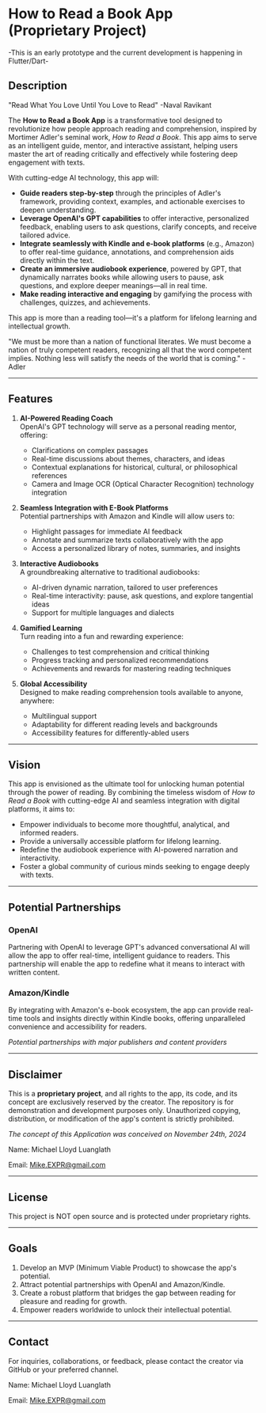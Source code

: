 # How to Read a Book App (Proprietary Project)

-This is an early prototype and the current development is happening in Flutter/Dart-

## Description

"Read What You Love Until You Love to Read" -Naval Ravikant

The **How to Read a Book App** is a transformative tool designed to revolutionize how people approach reading and comprehension, inspired by Mortimer Adler's seminal work, *How to Read a Book*. This app aims to serve as an intelligent guide, mentor, and interactive assistant, helping users master the art of reading critically and effectively while fostering deep engagement with texts.

With cutting-edge AI technology, this app will:

- **Guide readers step-by-step** through the principles of Adler's framework, providing context, examples, and actionable exercises to deepen understanding.
- **Leverage OpenAI's GPT capabilities** to offer interactive, personalized feedback, enabling users to ask questions, clarify concepts, and receive tailored advice.
- **Integrate seamlessly with Kindle and e-book platforms** (e.g., Amazon) to offer real-time guidance, annotations, and comprehension aids directly within the text.
- **Create an immersive audiobook experience**, powered by GPT, that dynamically narrates books while allowing users to pause, ask questions, and explore deeper meanings—all in real time.
- **Make reading interactive and engaging** by gamifying the process with challenges, quizzes, and achievements.

This app is more than a reading tool—it's a platform for lifelong learning and intellectual growth.

"We must be more than a nation of functional literates. We must become a nation of truly competent readers, recognizing all that the word competent implies. Nothing less will satisfy the needs of the world that is coming." -Adler

---

## Features

1. **AI-Powered Reading Coach**  
   OpenAI's GPT technology will serve as a personal reading mentor, offering:
   - Clarifications on complex passages
   - Real-time discussions about themes, characters, and ideas
   - Contextual explanations for historical, cultural, or philosophical references
   - Camera and Image OCR (Optical Character Recognition) technology integration

2. **Seamless Integration with E-Book Platforms**  
   Potential partnerships with Amazon and Kindle will allow users to:
   - Highlight passages for immediate AI feedback
   - Annotate and summarize texts collaboratively with the app
   - Access a personalized library of notes, summaries, and insights

3. **Interactive Audiobooks**  
   A groundbreaking alternative to traditional audiobooks:
   - AI-driven dynamic narration, tailored to user preferences
   - Real-time interactivity: pause, ask questions, and explore tangential ideas
   - Support for multiple languages and dialects

4. **Gamified Learning**  
   Turn reading into a fun and rewarding experience:
   - Challenges to test comprehension and critical thinking
   - Progress tracking and personalized recommendations
   - Achievements and rewards for mastering reading techniques

5. **Global Accessibility**  
   Designed to make reading comprehension tools available to anyone, anywhere:
   - Multilingual support
   - Adaptability for different reading levels and backgrounds
   - Accessibility features for differently-abled users

---

## Vision

This app is envisioned as the ultimate tool for unlocking human potential through the power of reading. By combining the timeless wisdom of *How to Read a Book* with cutting-edge AI and seamless integration with digital platforms, it aims to:

- Empower individuals to become more thoughtful, analytical, and informed readers.
- Provide a universally accessible platform for lifelong learning.
- Redefine the audiobook experience with AI-powered narration and interactivity.
- Foster a global community of curious minds seeking to engage deeply with texts.

---

## Potential Partnerships

### OpenAI  
Partnering with OpenAI to leverage GPT's advanced conversational AI will allow the app to offer real-time, intelligent guidance to readers. This partnership will enable the app to redefine what it means to interact with written content.

### Amazon/Kindle  
By integrating with Amazon's e-book ecosystem, the app can provide real-time tools and insights directly within Kindle books, offering unparalleled convenience and accessibility for readers.

*Potential partnerships with major publishers and content providers*

---

## Disclaimer

This is a **proprietary project**, and all rights to the app, its code, and its concept are exclusively reserved by the creator. The repository is for demonstration and development purposes only. Unauthorized copying, distribution, or modification of the app's content is strictly prohibited.

*The concept of this Application was conceived on November 24th, 2024*

Name: Michael Lloyd Luanglath

Email: Mike.EXPR@gmail.com

---

## License

This project is NOT open source and is protected under proprietary rights.

---

## Goals

1. Develop an MVP (Minimum Viable Product) to showcase the app's potential.
2. Attract potential partnerships with OpenAI and Amazon/Kindle.
3. Create a robust platform that bridges the gap between reading for pleasure and reading for growth.
4. Empower readers worldwide to unlock their intellectual potential.

---

## Contact

For inquiries, collaborations, or feedback, please contact the creator via GitHub or your preferred channel.

Name: Michael Lloyd Luanglath

Email: Mike.EXPR@gmail.com

